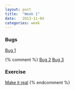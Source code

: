 ```yaml
---
layout: post
title:  "Week 1"
date:   2013-11-04
categories: week
---
```


### Bugs

[Bug 1](http://jsbin.com/eKiRaJE/1/edit)

{% comment %}
[Bug 2](http://jsbin.com/OFOkuHa/1/edit)
[Bug 3](http://jsbin.com/ApiVaqUw/1/edit)

### Exercise

[Make it real](http://jsbin.com/ApiVaqUw/1/edit)
{% endcomment %}
